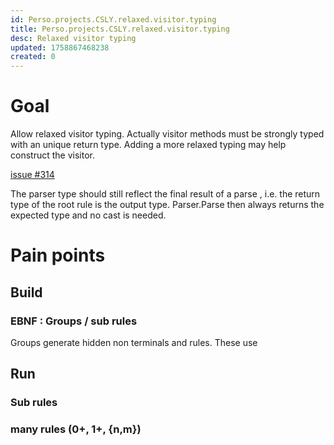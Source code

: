 ```yaml
---
id: Perso.projects.CSLY.relaxed.visitor.typing
title: Perso.projects.CSLY.relaxed.visitor.typing
desc: Relaxed visitor typing
updated: 1758867468238
created: 0
---
```

# Goal
Allow relaxed visitor typing.
Actually visitor methods must be strongly typed with an unique return type.
Adding a more relaxed typing may help construct the visitor.


[issue #314](https://github.com/b3b00/csly/issues/314)

The parser type should still reflect the final result of a parse , i.e. the return type of the root rule is the output type. Parser.Parse then always returns the expected type and no cast is needed.



# Pain points

## Build

### EBNF : Groups / sub rules 

Groups generate hidden non terminals and rules. These use  

## Run

### Sub rules

### many rules (0+, 1+, {n,m})
